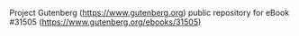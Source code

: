 Project Gutenberg (https://www.gutenberg.org) public repository for eBook #31505 (https://www.gutenberg.org/ebooks/31505)
